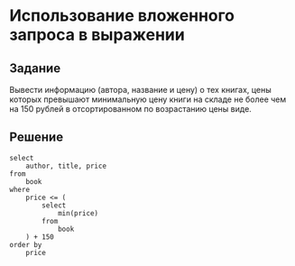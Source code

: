 # Использование вложенного запроса в выражении

## Задание

Вывести информацию (автора, название и цену) о тех книгах, цены которых превышают минимальную цену книги на складе не более чем на 150 рублей в отсортированном по возрастанию цены виде.

## Решение

```
select 
    author, title, price
from 
    book
where 
    price <= (
        select
            min(price)
        from 
            book
    ) + 150
order by
    price
```
